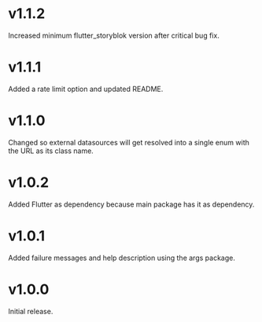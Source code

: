 # v1.1.2

Increased minimum flutter_storyblok version after critical bug fix.

# v1.1.1

Added a rate limit option and updated README.

# v1.1.0

Changed so external datasources will get resolved into a single enum with the
URL as its class name.

# v1.0.2

Added Flutter as dependency because main package has it as dependency.

# v1.0.1

Added failure messages and help description using the args package.

# v1.0.0

Initial release.
